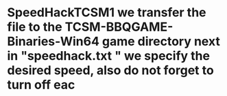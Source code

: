# SpeedHackTCSM1 we transfer the file to the TCSM-BBQGAME-Binaries-Win64 game directory next in "speedhack.txt " we specify the desired speed, also do not forget to turn off eac

